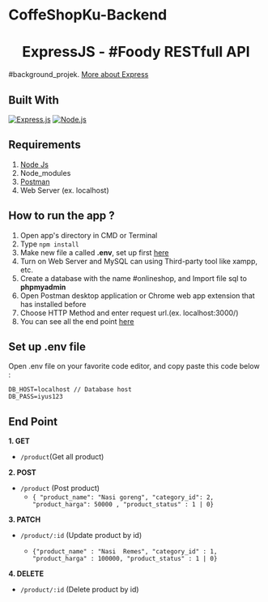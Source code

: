# CoffeShopKu-Backend
<h1 align="center">ExpressJS - #Foody RESTfull API</h1>

#background_projek. [More about Express](https://en.wikipedia.org/wiki/Express.js)

## Built With

[![Express.js](https://img.shields.io/badge/Express.js-4.x-orange.svg?style=rounded-square)](https://expressjs.com/en/starter/installing.html)
[![Node.js](https://img.shields.io/badge/Node.js-v.12.13-green.svg?style=rounded-square)](https://nodejs.org/)

## Requirements

1. <a href="https://nodejs.org/en/download/">Node Js</a>
2. Node_modules
3. <a href="https://www.getpostman.com/">Postman</a>
4. Web Server (ex. localhost)

## How to run the app ?

1. Open app's directory in CMD or Terminal
2. Type `npm install`
3. Make new file a called **.env**, set up first [here](#set-up-env-file)
4. Turn on Web Server and MySQL can using Third-party tool like xampp, etc.
5. Create a database with the name #onlineshop, and Import file sql to **phpmyadmin**
6. Open Postman desktop application or Chrome web app extension that has installed before
7. Choose HTTP Method and enter request url.(ex. localhost:3000/)
8. You can see all the end point [here](#end-point)

## Set up .env file

Open .env file on your favorite code editor, and copy paste this code below :

```
DB_HOST=localhost // Database host
DB_PASS=iyus123
```

## End Point

**1. GET**

- `/product`(Get all product)

**2. POST**

- `/product` (Post product)
  - `{ "product_name": "Nasi goreng", "category_id": 2, "product_harga": 50000 , "product_status" : 1 | 0}`

**3. PATCH**

- `/product/:id` (Update product by id)

  - `{"product_name" : "Nasi  Remes", "category_id" : 1, "product_harga" : 100000, "product_status" : 1 | 0}`

**4. DELETE**

- `/product/:id` (Delete product by id)
